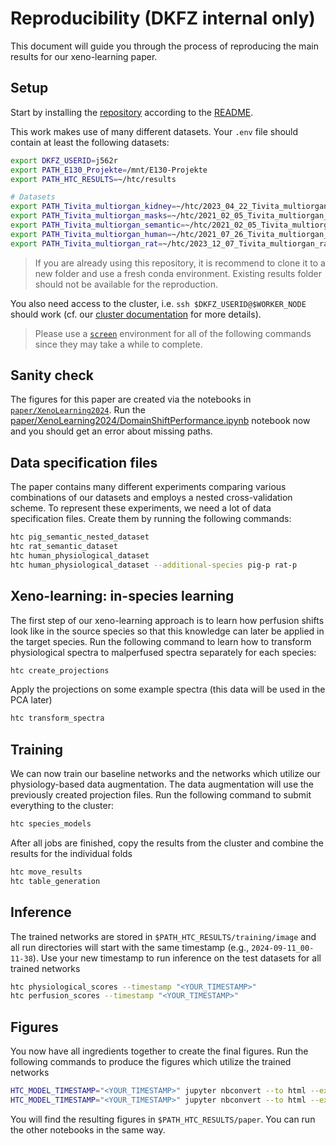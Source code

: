 # Reproducibility (DKFZ internal only)

This document will guide you through the process of reproducing the main results for our xeno-learning paper.

## Setup

Start by installing the [repository](https://git.dkfz.de/imsy/issi/htc) according to the [README](../../README.md).

This work makes use of many different datasets. Your `.env` file should contain at least the following datasets:

```bash
export DKFZ_USERID=j562r
export PATH_E130_Projekte=/mnt/E130-Projekte
export PATH_HTC_RESULTS=~/htc/results

# Datasets
export PATH_Tivita_multiorgan_kidney=~/htc/2023_04_22_Tivita_multiorgan_kidney
export PATH_Tivita_multiorgan_masks=~/htc/2021_02_05_Tivita_multiorgan_masks
export PATH_Tivita_multiorgan_semantic=~/htc/2021_02_05_Tivita_multiorgan_semantic
export PATH_Tivita_multiorgan_human=~/htc/2021_07_26_Tivita_multiorgan_human
export PATH_Tivita_multiorgan_rat=~/htc/2023_12_07_Tivita_multiorgan_rat
```

> If you are already using this repository, it is recommend to clone it to a new folder and use a fresh conda environment. Existing results folder should not be available for the reproduction.

You also need access to the cluster, i.e. `ssh $DKFZ_USERID@$WORKER_NODE` should work (cf. our [cluster documentation](../../htc/cluster/cluster_usage.md) for more details).

> Please use a [`screen`](https://linuxize.com/post/how-to-use-linux-screen/) environment for all of the following commands since they may take a while to complete.

## Sanity check

The figures for this paper are created via the notebooks in [`paper/XenoLearning2024`](../XenoLearning2024). Run the [paper/XenoLearning2024/DomainShiftPerformance.ipynb](../XenoLearning2024/DomainShiftPerformance.ipynb) notebook now and you should get an error about missing paths.

## Data specification files

The paper contains many different experiments comparing various combinations of our datasets and employs a nested cross-validation scheme. To represent these experiments, we need a lot of data specification files. Create them by running the following commands:

```bash
htc pig_semantic_nested_dataset
htc rat_semantic_dataset
htc human_physiological_dataset
htc human_physiological_dataset --additional-species pig-p rat-p
```

## Xeno-learning: in-species learning

The first step of our xeno-learning approach is to learn how perfusion shifts look like in the source species so that this knowledge can later be applied in the target species. Run the following command to learn how to transform physiological spectra to malperfused spectra separately for each species:

```bash
htc create_projections
```

Apply the projections on some example spectra (this data will be used in the PCA later)

```bash
htc transform_spectra
```

## Training

We can now train our baseline networks and the networks which utilize our physiology-based data augmentation. The data augmentation will use the previously created projection files. Run the following command to submit everything to the cluster:

```bash
htc species_models
```

After all jobs are finished, copy the results from the cluster and combine the results for the individual folds

```bash
htc move_results
htc table_generation
```

## Inference

The trained networks are stored in `$PATH_HTC_RESULTS/training/image` and all run directories will start with the same timestamp (e.g., `2024-09-11_00-11-38`). Use your new timestamp to run inference on the test datasets for all trained networks

```bash
htc physiological_scores --timestamp "<YOUR_TIMESTAMP>"
htc perfusion_scores --timestamp "<YOUR_TIMESTAMP>"
```

## Figures

You now have all ingredients together to create the final figures. Run the following commands to produce the figures which utilize the trained networks

```bash
HTC_MODEL_TIMESTAMP="<YOUR_TIMESTAMP>" jupyter nbconvert --to html --execute --stdout paper/XenoLearning2024/DomainShiftPerformance.ipynb > /dev/null
HTC_MODEL_TIMESTAMP="<YOUR_TIMESTAMP>" jupyter nbconvert --to html --execute --stdout paper/XenoLearning2024/PerfusionPerformance.ipynb > /dev/null
```

You will find the resulting figures in `$PATH_HTC_RESULTS/paper`. You can run the other notebooks in the same way.

